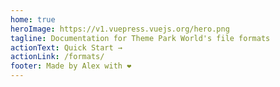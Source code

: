 ```yaml
---
home: true
heroImage: https://v1.vuepress.vuejs.org/hero.png
tagline: Documentation for Theme Park World's file formats
actionText: Quick Start →
actionLink: /formats/
footer: Made by Alex with ❤️
---
```

